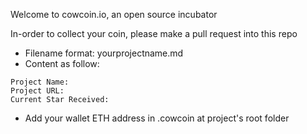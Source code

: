 Welcome to cowcoin.io, an open source incubator

In-order to collect your coin, please make a pull request into this repo

- Filename format: yourprojectname.md
- Content as follow:
```
Project Name:
Project URL:
Current Star Received:
```
- Add your wallet ETH address in .cowcoin at project's root folder
